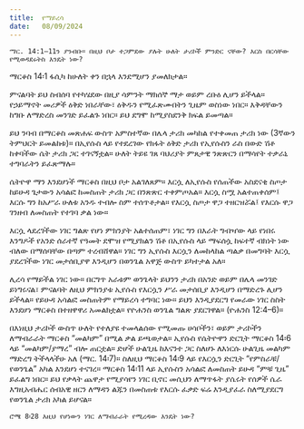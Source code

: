 ```yaml
---
title:  የማይረሳ
date:   08/09/2024
---
```


`ማር. 14:1–11ን ያንብቡ። በዚህ ቦታ ተጋምደው ያሉት ሁለት ታሪኮች ምንድር ናቸው? እርስ በርሳቸው የሚወዳደሩትስ እንዴት ነው?`

ማርቆስ 14፡1 ፋሲካ ከሁለት ቀን በኋላ እንደሚሆን ያመለክታል።

ምናልባት ይህ ስብሰባ የተካሄደው በዚያ ሳምንት ማክሰኞ ማታ ወይም ረቡዕ ሊሆን ይችላል። የኃይማኖት መሪዎች ዕቅድ ነበራቸው፣ ዕቅዱን የሚፈጽሙበትን ጊዜም ወስነው ነበር። እቅዳቸውን ከግቡ ለማድረስ መንገድ ይፈልጉ ነበር። ይህ ደግሞ ከሚያስደንቅ ክፍል ይመጣል።

ይህ ንባብ በማርቆስ መጽሐፍ ውስጥ አምስተኛው በሌላ ታሪክ መካከል የተቀመጠ ታሪክ ነው (3ኛውን ትምህርት ይመልከቱ)። በኢየሱስ ላይ የተደረገው የክፋት ዕቅድ ታሪክ የኢየሱስን ራስ በውድ ሽቶ ከቀባችው ሴት ታሪክ ጋር ተገናኝቷል። ሁለት ትይዩ ገጸ ባህሪያት ምጸታዊ ንጽጽርን በማሳየት ተቃራኒ ተግባራትን ይፈጽማሉ።

ሴትዮዋ ማን እንደሆነች ማርቆስ በዚህ ቦታ አልገለጸም። እርሷ ለኢየሱስ የሰጠችው አስደናቂ ስጦታ ከይሁዳ ጌታውን አሳልፎ ከመስጠት ታሪክ ጋር በንጽጽር ተቀምጦአል። እርሷ ስሟ አልተጠቀሰም፤ እርሱ ግን ከአሥራ ሁለቱ አንዱ ተብሎ ስም ተሰጥቶታል። የእርሷ ስጦታ ዋጋ ተዘርዝሯል፤ የእርሱ ዋጋ ገንዘብ ለመስጠት የተገባ ቃል ነው።

እርሷ ላደረገችው ነገር ግልጽ የሆነ ምክንያት አልተሰጠም፣ ነገር ግን በእራት ግብዣው ላይ የነበሩ እንግዶች የአንድ ሰራተኛ የዓመት ደሞዝ የሚያክልን ሽቶ በኢየሱስ ላይ ማፍሰሷ ከፍተኛ ብክነት ነው ብለው በማሰባቸው በጣም ተረብሸዋል። ነገር ግን ኢየሱስ እርሷን ለመከላከል ጣልቃ በመግባት እርሷ ያደረገችው ነገር መታሰቢያዋ እንዲሆን በወንጌል አዋጅ ውስጥ ይካተታል አለ።

ሊረሳ የማይችል ነገር ነው። በርግጥ አራቱም ወንጌላት ይህንን ታሪክ በአንድ ወይም በሌላ መንገድ ይነግሩናል፣ ምናልባት ለዚህ ምክንያቱ ኢየሱስ የእርሷን ሥራ መታሰቢያ እንዲሆን በማድረጉ ሊሆን ይችላል። የይሁዳ አሳልፎ መስጠትም የማይረሳ ተግባር ነው። ይህን እንዲያደርግ የመራው ነገር ስስት እንደሆነ ማርቆስ በተዘዋዋሪ አመልክቷል። የዮሐንስ ወንጌል ግልጽ ያደርገዋል። (ዮሐንስ 12:4–6)።

በእነዚህ ታሪኮች ውስጥ ሁለት የተለያዩ ተመላልሰው የሚመጡ ሀሳቦችን፣ ወይም ታሪኮችን ለማብራራት ማርቆስ “መልካም” በሚል ቃል ይጫወታል። ኢየሱስ የሴትዮዋን ድርጊት ማርቆስ 14፡6 ላይ “መልካም/ያማረ” ብሎ ጠርቷል። ድሆች ሁልጊዜ ከእናንተ ጋር ስለሆኑ ለእነርሱ ሁልጊዜ መልካም ማድረግ ትችላላችሁ አለ (ማር. 14፡7)። ስለዚህ ማርቆስ 14፡9 ላይ የእርሷን ድርጊት “የምስራቹ/የወንጌል” አካል እንደሆነ ተናገረ። ማርቆስ 14፡11 ላይ ኢየሱስን አሳልፎ ለመስጠት ይሁዳ “ምቹ ጊዜ” ይፈልግ ነበር። ይህ የቃላት ጨዋታ የሚያሳየን ነገር ቢኖር መሲህን ለማጥፋት ያሴሩት የሰዎች ሴራ እግዚአብሔር ሰብአዊ ዘርን ለማዳን ልጁን በመስጠቱ የእርሱ ፈቃድ ፍሬ እንዲያፈራ ስለሚያደርግ የወንጌል ታሪክ አካል ይሆናል።

`ሮሜ 8፡28 እዚህ የሆነውን ነገር ለማብራራት የሚረዳው እንዴት ነው?`